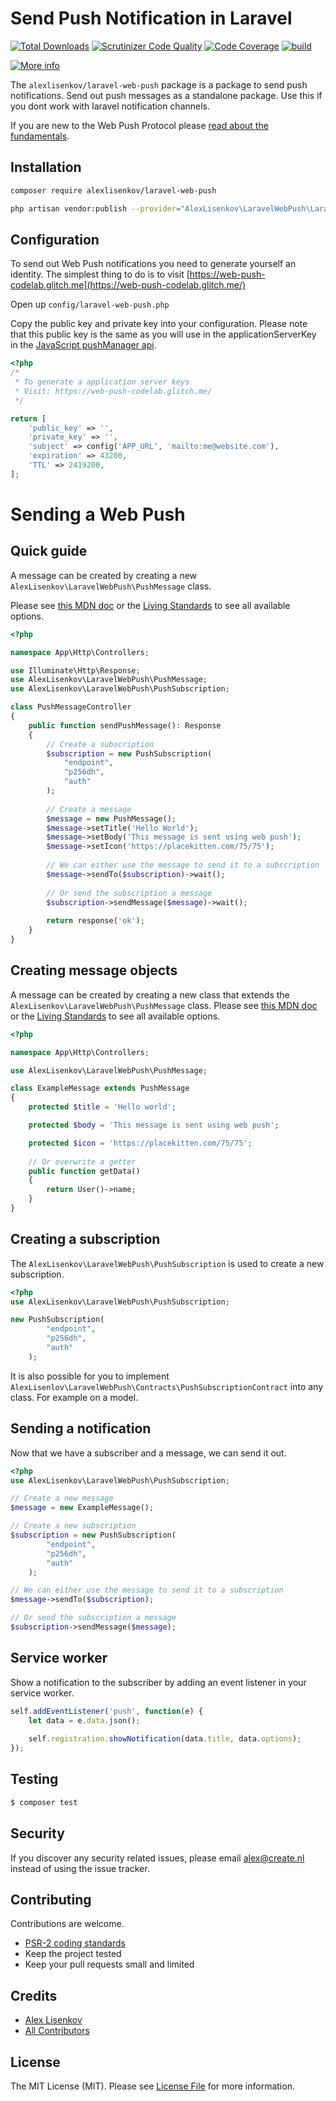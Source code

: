 # Send Push Notification in Laravel
[![Total Downloads](https://poser.pugx.org/alexlisenkov/laravel-web-push/downloads)](https://packagist.org/packages/alexlisenkov/laravel-web-push)
[![Scrutinizer Code Quality](https://scrutinizer-ci.com/g/AlexLisenkov/laravel-web-push/badges/quality-score.png?b=master)](https://scrutinizer-ci.com/g/AlexLisenkov/laravel-web-push/?branch=master)
[![Code Coverage](https://scrutinizer-ci.com/g/AlexLisenkov/laravel-web-push/badges/coverage.png?b=master)](https://scrutinizer-ci.com/g/AlexLisenkov/laravel-web-push/?branch=master)
[![build](https://travis-ci.org/AlexLisenkov/laravel-web-push.svg?branch=master)](https://travis-ci.org/AlexLisenkov/laravel-web-push)

[![More info](https://developers.google.com/web/fundamentals/push-notifications/images/svgs/server-to-push-service.svg)](https://developers.google.com/web/fundamentals/push-notifications/web-push-protocol)

The `alexlisenkov/laravel-web-push` package is a package to send push notifications.
Send out push messages as a standalone package. Use this if you dont work with laravel notification channels.

If you are new to the Web Push Protocol please [read about the fundamentals](https://developers.google.com/web/fundamentals/push-notifications/web-push-protocol).

## Installation

```bash
composer require alexlisenkov/laravel-web-push
```

```bash
php artisan vendor:publish --provider="AlexLisenkov\LaravelWebPush\LaravelWebPushServiceProvider"
```

## Configuration
To send out Web Push notifications you need to generate yourself an identity.
The simplest thing to do is to visit [https://web-push-codelab.glitch.me](https://web-push-codelab.glitch.me/)

Open up `config/laravel-web-push.php`

Copy the public key and private key into your configuration. Please note that this public key is the same as you will use in the applicationServerKey in the [JavaScript pushManager api](https://developer.mozilla.org/en-US/docs/Web/API/PushManager).

```php
<?php
/*
 * To generate a application server keys
 * Visit: https://web-push-codelab.glitch.me/
 */

return [
    'public_key' => '',
    'private_key' => '',
    'subject' => config('APP_URL', 'mailto:me@website.com'),
    'expiration' => 43200,
    'TTL' => 2419200,
];
```

# Sending a Web Push

## Quick guide
A message can be created by creating a new `AlexLisenkov\LaravelWebPush\PushMessage` class.

Please see [this MDN doc](https://developer.mozilla.org/en-US/docs/Web/API/ServiceWorkerRegistration/showNotification#Parameters) or the [Living Standards](https://notifications.spec.whatwg.org/#dictdef-notificationoptions) to see all available options.
```php
<?php

namespace App\Http\Controllers;

use Illuminate\Http\Response;
use AlexLisenkov\LaravelWebPush\PushMessage;
use AlexLisenkov\LaravelWebPush\PushSubscription;

class PushMessageController
{
    public function sendPushMessage(): Response
    {
        // Create a subscription
        $subscription = new PushSubscription(
            "endpoint",
            "p256dh",
            "auth"
        );
        
        // Create a message
        $message = new PushMessage();
        $message->setTitle('Hello World');
        $message->setBody('This message is sent using web push');
        $message->setIcon('https://placekitten.com/75/75');
        
        // We can either use the message to send it to a subscription
        $message->sendTo($subscription)->wait();
        
        // Or send the subscription a message
        $subscription->sendMessage($message)->wait();
        
        return response('ok');
    }
}

```

## Creating message objects
A message can be created by creating a new class that extends the `AlexLisenkov\LaravelWebPush\PushMessage` class.
Please see [this MDN doc](https://developer.mozilla.org/en-US/docs/Web/API/ServiceWorkerRegistration/showNotification#Parameters) or the [Living Standards](https://notifications.spec.whatwg.org/#dictdef-notificationoptions) to see all available options.
```php
<?php

namespace App\Http\Controllers;

use AlexLisenkov\LaravelWebPush\PushMessage;

class ExampleMessage extends PushMessage
{
    protected $title = 'Hello world';

    protected $body = 'This message is sent using web push';

    protected $icon = 'https://placekitten.com/75/75';
    
    // Or overwrite a getter
    public function getData()
    {
        return User()->name;
    }
}

```

## Creating a subscription
The `AlexLisenkov\LaravelWebPush\PushSubscription` is used to create a new subscription. 
```php
<?php
use AlexLisenkov\LaravelWebPush\PushSubscription;

new PushSubscription(
        "endpoint",
        "p256dh",
        "auth"
    );
```

It is also possible for you to implement `AlexLisenlov\LaravelWebPush\Contracts\PushSubscriptionContract` into any class. 
For example on a model.

## Sending a notification
Now that we have a subscriber and a message, we can send it out.

```php
<?php
use AlexLisenkov\LaravelWebPush\PushSubscription;

// Create a new message
$message = new ExampleMessage();

// Create a new subscription
$subscription = new PushSubscription(
        "endpoint",
        "p256dh",
        "auth"
    );

// We can either use the message to send it to a subscription
$message->sendTo($subscription);

// Or send the subscription a message
$subscription->sendMessage($message);
```

## Service worker
Show a notification to the subscriber by adding an event listener in your service worker.
```js
self.addEventListener('push', function(e) {
    let data = e.data.json();
    
    self.registration.showNotification(data.title, data.options);
});
```
## Testing

``` bash
$ composer test
```

## Security

If you discover any security related issues, please email alex@create.nl instead of using the issue tracker.

## Contributing

Contributions are welcome.

- [PSR-2 coding standards](https://github.com/php-fig/fig-standards/blob/master/accepted/PSR-2-coding-style-guide.md)
- Keep the project tested
- Keep your pull requests small and limited

## Credits

- [Alex Lisenkov](https://github.com/alexlisenkov)
- [All Contributors](../../contributors)

## License

The MIT License (MIT). Please see [License File](LICENSE) for more information.
